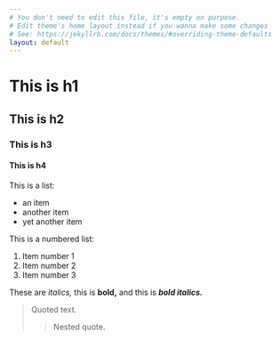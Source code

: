 ```yaml
---
# You don't need to edit this file, it's empty on purpose.
# Edit theme's home layout instead if you wanna make some changes
# See: https://jekyllrb.com/docs/themes/#overriding-theme-defaults
layout: default
---
```

# This is h1
## This is h2
### This is h3
#### This is h4

This is a list:

* an item
* another item
* yet another item

This is a numbered list:

1. Item number 1
2. Item number 2
3. Item number 3

These are *italics,* this is **bold,** and this is ***bold italics.***

> Quoted text.
>> Nested quote.
